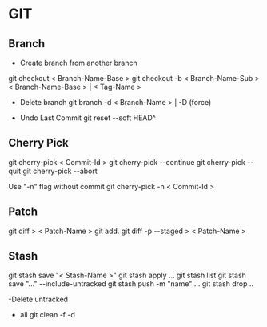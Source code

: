 # GIT

## Branch

- Create branch from another branch

git checkout < Branch-Name-Base >
git checkout -b < Branch-Name-Sub > < Branch-Name-Base > | < Tag-Name >

- Delete branch
git branch -d < Branch-Name > | -D (force)

- Undo Last Commit 
git reset --soft HEAD^

## Cherry Pick
git cherry-pick < Commit-Id >
git cherry-pick --continue
git cherry-pick --quit
git cherry-pick --abort

Use "-n" flag without commit
git cherry-pick -n  < Commit-Id >

## Patch
git diff > < Patch-Name >
git add.
git diff -p --staged >  < Patch-Name >

## Stash
git stash save "< Stash-Name >"
git stash apply ...
git stash list
git stash save "..." --include-untracked
git stash push -m "name" ...
git stash drop ..

-Delete untracked
- all
git clean -f -d
